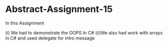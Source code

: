 # Abstract-Assignment-15

In this Assignment 

(i) We had to demonstrate the OOPS In C#
(ii)We also had work with arrays in C# and used delegate for intro message 


